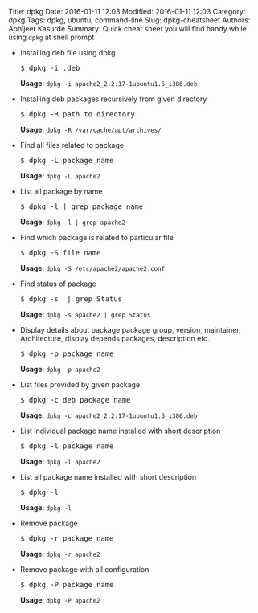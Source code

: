 Title: dpkg
Date: 2016-01-11 12:03
Modified: 2016-01-11 12:03
Category: dpkg
Tags: dpkg, ubuntu, command-line
Slug: dpkg-cheatsheet
Authors: Abhijeet Kasurde
Summary: Quick cheat sheet you will find handy while using `dpkg` at shell prompt

* Installing deb file using dpkg

    <pre>$ dpkg -i <package_name>.deb</pre>

    **Usage**: `dpkg -i apache2_2.2.17-1ubuntu1.5_i386.deb`

* Installing deb packages recursively from given directory

	<pre>$ dpkg -R path_to_directory</pre>

    **Usage**: `dpkg -R /var/cache/apt/archives/`

* Find all files related to package

    <pre>$ dpkg -L package_name</pre>

    **Usage**: `dpkg -L apache2`

* List all package by name

    <pre>$ dpkg -l | grep package_name</pre>

    **Usage**: `dpkg -l | grep apache2`

* Find which package is related to particular file

    <pre>$ dpkg -S file_name</pre>

    **Usage**: `dpkg -S /etc/apache2/apache2.conf`

* Find status of package

    <pre>$ dpkg -s <package_name> | grep Status</pre>

    **Usage**: `dpkg -s apache2 | grep Status`

* Display details about package package group, version, maintainer, Architecture, display depends packages, description etc.

	<pre>$ dpkg -p package_name</pre>

    **Usage**: `dpkg -p apache2`

* List files provided by given package

	<pre>$ dpkg -c deb_package_name</pre>

    **Usage**: `dpkg -c apache2_2.2.17-1ubuntu1.5_i386.deb`

* List individual package name installed with short description

	<pre>$ dpkg -l package_name</pre>

    **Usage**: `dpkg -l apache2`

* List all package name installed with short description

	<pre>$ dpkg -l</pre>

    **Usage**: `dpkg -l`

* Remove package

	<pre>$ dpkg -r package_name</pre>

    **Usage**: `dpkg -r apache2`

* Remove package with all configuration

	<pre>$ dpkg -P package_name</pre>

    **Usage**: `dpkg -P apache2`
